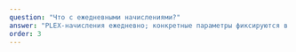 ```yaml
---
question: "Что с ежедневными начислениями?"
answer: "PLEX-начисления ежедневно; конкретные параметры фиксируются в боте (обновляется). Сумма и условия ежедневных начислений определяются правилами проекта и публикуются в Telegram-боте."
order: 3
---
```

